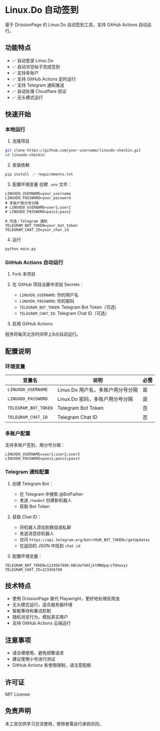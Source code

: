 # Linux.Do 自动签到

基于 DrissionPage 的 Linux.Do 自动签到工具，支持 GitHub Actions 自动运行。

## 功能特点

- ✅ 自动登录 Linux.Do
- ✅ 自动浏览帖子完成签到
- ✅ 支持多账户
- ✅ 支持 GitHub Actions 定时运行
- ✅ 支持 Telegram 通知推送
- ✅ 自动处理 Cloudflare 验证
- ✅ 无头模式运行

## 快速开始

### 本地运行

1. 克隆项目
```bash
git clone https://github.com/your-username/linuxdo-checkin.git
cd linuxdo-checkin
```

2. 安装依赖
```bash
pip install -r requirements.txt
```

3. 配置环境变量
创建 `.env` 文件：
```env
LINUXDO_USERNAME=your_username
LINUXDO_PASSWORD=your_password
# 多账户用分号分隔
# LINUXDO_USERNAME=user1;user2
# LINUXDO_PASSWORD=pass1;pass2

# 可选：Telegram 通知
TELEGRAM_BOT_TOKEN=your_bot_token
TELEGRAM_CHAT_ID=your_chat_id
```

4. 运行
```bash
python main.py
```

### GitHub Actions 自动运行

1. Fork 本项目

2. 在 GitHub 项目设置中添加 Secrets：
   - `LINUXDO_USERNAME`: 你的用户名
   - `LINUXDO_PASSWORD`: 你的密码
   - `TELEGRAM_BOT_TOKEN`: Telegram Bot Token（可选）
   - `TELEGRAM_CHAT_ID`: Telegram Chat ID（可选）

3. 启用 GitHub Actions

程序将每天北京时间早上8点自动运行。

## 配置说明

### 环境变量

| 变量名 | 说明 | 必需 |
|--------|------|------|
| `LINUXDO_USERNAME` | Linux.Do 用户名，多账户用分号分隔 | 是 |
| `LINUXDO_PASSWORD` | Linux.Do 密码，多账户用分号分隔 | 是 |
| `TELEGRAM_BOT_TOKEN` | Telegram Bot Token | 否 |
| `TELEGRAM_CHAT_ID` | Telegram Chat ID | 否 |

### 多账户配置

支持多账户签到，用分号分隔：
```env
LINUXDO_USERNAME=user1;user2;user3
LINUXDO_PASSWORD=pass1;pass2;pass3
```

### Telegram 通知配置

1. 创建 Telegram Bot：
   - 在 Telegram 中搜索 @BotFather
   - 发送 `/newbot` 创建新机器人
   - 获取 Bot Token

2. 获取 Chat ID：
   - 将机器人添加到群组或私聊
   - 发送消息给机器人
   - 访问 `https://api.telegram.org/bot<YOUR_BOT_TOKEN>/getUpdates`
   - 在返回的 JSON 中找到 `chat.id`

3. 配置环境变量：
```env
TELEGRAM_BOT_TOKEN=1234567890:ABCdefGHIjklMNOpqrsTUVwxyz
TELEGRAM_CHAT_ID=123456789
```

## 技术特点

- 使用 DrissionPage 替代 Playwright，更好地处理反爬虫
- 无头模式运行，适合服务器环境
- 智能等待和重试机制
- 随机浏览行为，模拟真实用户
- 支持 GitHub Actions 云端运行

## 注意事项

- 请合理使用，避免频繁请求
- 建议使用小号进行测试
- GitHub Actions 有使用限制，请注意配额

## 许可证

MIT License

## 免责声明

本工具仅供学习交流使用，使用者需自行承担风险。
